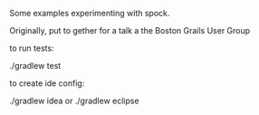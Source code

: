 Some examples experimenting with spock.

Originally, put to gether for a talk a the Boston Grails User Group

to run tests:

./gradlew test

to create ide config:

./gradlew idea 
or 
./gradlew eclipse
